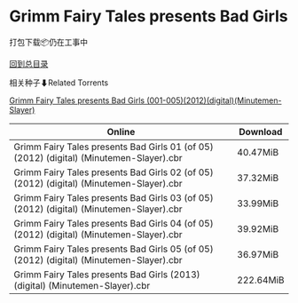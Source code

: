 # Grimm Fairy Tales presents Bad Girls

打包下载📦仍在工事中

[回到总目录](/Catalogs.md)







相关种子⬇Related Torrents

[Grimm Fairy Tales presents Bad Girls (001-005)(2012)(digital)(Minutemen-Slayer)](https://github.com/alicewish/markdown/blob/master/torrent/Grimm-Fairy-Tales-presents-Bad-Girls--001-005--2012--digital--Minutemen-Slayer.md)

Online | Download
--- | ---
Grimm Fairy Tales presents Bad Girls 01 (of 05) (2012) (digital) (Minutemen-Slayer).cbr | 40.47MiB
Grimm Fairy Tales presents Bad Girls 02 (of 05) (2012) (digital) (Minutemen-Slayer).cbr | 37.32MiB
Grimm Fairy Tales presents Bad Girls 03 (of 05) (2012) (digital) (Minutemen-Slayer).cbr | 33.99MiB
Grimm Fairy Tales presents Bad Girls 04 (of 05) (2012) (digital) (Minutemen-Slayer).cbr | 39.92MiB
Grimm Fairy Tales presents Bad Girls 05 (of 05) (2012) (digital) (Minutemen-Slayer).cbr | 36.97MiB
Grimm Fairy Tales presents Bad Girls (2013) (digital) (Minutemen-Slayer).cbr | 222.64MiB